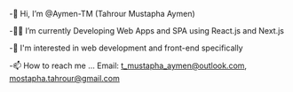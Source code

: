 -👋 Hi, I’m @Aymen-TM (Tahrour Mustapha Aymen)

-👩‍💻 I’m currently Developing Web Apps and SPA using React.js and Next.js 

-👀 I'm interested in web development and front-end specifically

-📫 How to reach me ...
    Email: t_mustapha_aymen@outlook.com, mostapha.tahrour@gmail.com
